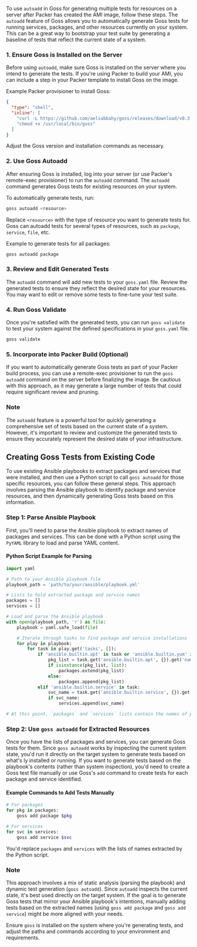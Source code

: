 To use `autoadd` in Goss for generating multiple tests for resources on a server after Packer has created the AMI image, follow these steps. The `autoadd` feature of Goss allows you to automatically generate Goss tests for running services, packages, and other resources currently on your system. This can be a great way to bootstrap your test suite by generating a baseline of tests that reflect the current state of a system.

### 1. Ensure Goss is Installed on the Server

Before using `autoadd`, make sure Goss is installed on the server where you intend to generate the tests. If you're using Packer to build your AMI, you can include a step in your Packer template to install Goss on the image.

Example Packer provisioner to install Goss:
```json
{
  "type": "shell",
  "inline": [
    "curl -L https://github.com/aelsabbahy/goss/releases/download/v0.3.16/goss-linux-amd64 -o /usr/local/bin/goss",
    "chmod +x /usr/local/bin/goss"
  ]
}
```
Adjust the Goss version and installation commands as necessary.

### 2. Use Goss Autoadd

After ensuring Goss is installed, log into your server (or use Packer's remote-exec provisioner) to run the `autoadd` command. The `autoadd` command generates Goss tests for existing resources on your system.

To automatically generate tests, run:
```bash
goss autoadd <resource>
```

Replace `<resource>` with the type of resource you want to generate tests for. Goss can autoadd tests for several types of resources, such as `package`, `service`, `file`, etc.

Example to generate tests for all packages:
```bash
goss autoadd package
```

### 3. Review and Edit Generated Tests

The `autoadd` command will add new tests to your `goss.yaml` file. Review the generated tests to ensure they reflect the desired state for your resources. You may want to edit or remove some tests to fine-tune your test suite.

### 4. Run Goss Validate

Once you're satisfied with the generated tests, you can run `goss validate` to test your system against the defined specifications in your `goss.yaml` file.

```bash
goss validate
```

### 5. Incorporate into Packer Build (Optional)

If you want to automatically generate Goss tests as part of your Packer build process, you can use a remote-exec provisioner to run the `goss autoadd` command on the server before finalizing the image. Be cautious with this approach, as it may generate a large number of tests that could require significant review and pruning.

### Note

The `autoadd` feature is a powerful tool for quickly generating a comprehensive set of tests based on the current state of a system. However, it's important to review and customize the generated tests to ensure they accurately represent the desired state of your infrastructure.

## Creating Goss Tests from Existing Code

To use existing Ansible playbooks to extract packages and services that were installed, and then use a Python script to call `goss autoadd` for those specific resources, you can follow these general steps. This approach involves parsing the Ansible playbook to identify package and service resources, and then dynamically generating Goss tests based on this information.

### Step 1: Parse Ansible Playbook

First, you'll need to parse the Ansible playbook to extract names of packages and services. This can be done with a Python script using the `PyYAML` library to load and parse YAML content.

#### Python Script Example for Parsing

```python
import yaml

# Path to your Ansible playbook file
playbook_path = 'path/to/your/ansible/playbook.yml'

# Lists to hold extracted package and service names
packages = []
services = []

# Load and parse the Ansible playbook
with open(playbook_path, 'r') as file:
    playbook = yaml.safe_load(file)

    # Iterate through tasks to find package and service installations
    for play in playbook:
        for task in play.get('tasks', []):
            if 'ansible.builtin.apt' in task or 'ansible.builtin.yum' in task:
                pkg_list = task.get('ansible.builtin.apt', {}).get('name', []) or task.get('ansible.builtin.yum', {}).get('name', [])
                if isinstance(pkg_list, list):
                    packages.extend(pkg_list)
                else:
                    packages.append(pkg_list)
            elif 'ansible.builtin.service' in task:
                svc_name = task.get('ansible.builtin.service', {}).get('name')
                if svc_name:
                    services.append(svc_name)

# At this point, `packages` and `services` lists contain the names of packages and services to test
```

### Step 2: Use `goss autoadd` for Extracted Resources

Once you have the lists of packages and services, you can generate Goss tests for them. Since `goss autoadd` works by inspecting the current system state, you'd  run it directly on the target system to generate tests based on what's ly installed or running. If you want to generate tests based on the playbook's contents (rather than system inspection), you'd need to create a Goss test file manually or use Goss's `add` command to create tests for each package and service identified.

#### Example Commands to Add Tests Manually

```bash
# For packages
for pkg in packages:
    goss add package $pkg

# For services
for svc in services:
    goss add service $svc
```

You'd replace `packages` and `services` with the  lists of names extracted by the Python script.

### Note

This approach involves a mix of static analysis (parsing the playbook) and dynamic test generation (`goss autoadd`). Since `autoadd` inspects the current state, it's best used directly on the target system. If the goal is to generate Goss tests that mirror your Ansible playbook's intentions, manually adding tests based on the extracted names (using `goss add package` and `goss add service`) might be more aligned with your needs.

Ensure `goss` is installed on the system where you're generating tests, and adjust the paths and commands according to your environment and requirements.

